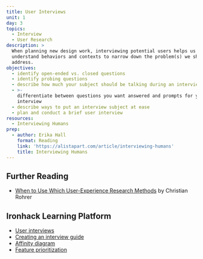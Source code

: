 ```yaml
---
title: User Interviews
unit: 1
day: 3
topics:
  - Interview
  - User Research
description: >
  When planning new design work, interviewing potential users helps us
  understand behaviors and contexts to narrow down the problem(s) we should
  address.
objectives:
  - identify open-ended vs. closed questions
  - identify probing questions
  - describe how much your subject should be talking during an interview
  - >-
    differentiate between questions you want answered and prompts for your
    interview
  - describe ways to put an interview subject at ease
  - plan and conduct a brief user interview
resources:
  - Interviewing Humans
prep:
  - author: Erika Hall
    format: Reading
    link: 'https://alistapart.com/article/interviewing-humans'
    title: Interviewing Humans
---
```

Further Reading
---------------

- [When to Use Which User-Experience Research Methods](https://www.nngroup.com/articles/which-ux-research-methods/) by Christian Rohrer


Ironhack Learning Platform
---------------------------

- [User interviews](http://learn.ironhack.com/#/learning_unit/7015)
- [Creating an interview guide](http://learn.ironhack.com/#/learning_unit/7015)
- [Affinity diagram](http://learn.ironhack.com/#/learning_unit/7016)
- [Feature prioritization](http://learn.ironhack.com/#/learning_unit/7054)
